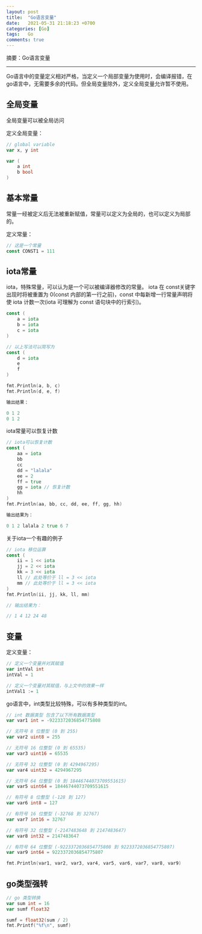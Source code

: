 ```yaml
---
layout: post
title:  "Go语言变量"
date:   2021-05-31 21:18:23 +0700
categories: [Go]
tags:   Go
comments: true
---
```


摘要：Go语言变量

------

Go语言中的变量定义相对严格，当定义一个局部变量为使用时，会编译报错，在go语言中，无需要多余的代码。但全局变量除外，定义全局变量允许暂不使用。

## 全局变量

全局变量可以被全局访问

定义全局变量：

``` go
// global variable
var x, y int

var (
	a int
	b bool
)
```

## 基本常量

常量一经被定义后无法被重新赋值，常量可以定义为全局的，也可以定义为局部的。

定义常量：

``` go
// 这是一个常量
const CONST1 = 111
```

## iota常量

iota，特殊常量，可以认为是一个可以被编译器修改的常量。
iota 在 const关键字出现时将被重置为 0(const 内部的第一行之前)，const 中每新增一行常量声明将使 iota 计数一次(iota 可理解为 const 语句块中的行索引)。

``` go
const (
	a = iota
	b = iota
	c = iota
)

// 以上写法可以简写为
const (
	d = iota
	e
	f
)

fmt.Println(a, b, c)
fmt.Println(d, e, f)

输出结果：

0 1 2
0 1 2 
```

iota常量可以恢复计数
``` go
// iota可以恢复计数
const (
	aa = iota
	bb
	cc
	dd = "lalala"
	ee = 2
	ff = true
	gg = iota // 恢复计数
	hh
)
fmt.Println(aa, bb, cc, dd, ee, ff, gg, hh)

输出结果为：

0 1 2 lalala 2 true 6 7
```

关于iota一个有趣的例子

``` go
// iota 移位运算
const (
	ii = 1 << iota
	jj = 2 << iota
	kk = 3 << iota
	ll // 此处等价于 ll = 3 << iota
	mm // 此处等价于 ll = 3 << iota
)
fmt.Println(ii, jj, kk, ll, mm)

// 输出结果为：

// 1 4 12 24 48

```

## 变量

定义变量：

``` go
// 定义一个变量并对其赋值
var intVal int
intVal = 1

// 定义一个变量对其赋值，与上文中的效果一样
intVal1 := 1
```

go语言中，int类型比较特殊，可以有多种类型的int。

``` go
// int 数据类型 包含了以下所有数据类型
var var1 int = -9223372036854775808

// 无符号 8 位整型 (0 到 255)
var var2 uint8 = 255

// 无符号 16 位整型 (0 到 65535)
var var3 uint16 = 65535

// 无符号 32 位整型 (0 到 4294967295)
var var4 uint32 = 4294967295

// 无符号 64 位整型 (0 到 18446744073709551615)
var var5 uint64 = 18446744073709551615

// 有符号 8 位整型 (-128 到 127)
var var6 int8 = 127

// 有符号 16 位整型 (-32768 到 32767)
var var7 int16 = 32767

// 有符号 32 位整型 (-2147483648 到 2147483647)
var var8 int32 = 2147483647

// 有符号 64 位整型 (-9223372036854775808 到 9223372036854775807)
var var9 int64 = 9223372036854775807

fmt.Println(var1, var2, var3, var4, var5, var6, var7, var8, var9)
```

## go类型强转

``` go
// go 类型转换
var sum int = 16
var sumf float32

sumf = float32(sum / 2)
fmt.Printf("%f\n", sumf)
```